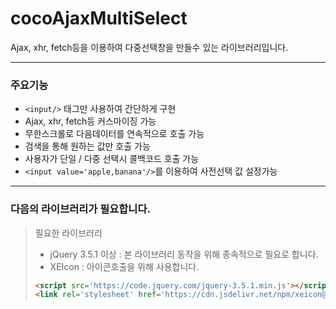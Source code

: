 # cocoAjaxMultiSelect
Ajax, xhr, fetch등을 이용하여 다중선택창을 만들수 있는 라이브러리입니다.

------

### 주요기능
- ```<input/>``` 태그만 사용하여 간단하게 구현
- Ajax, xhr, fetch등 커스마이징 가능
- 무한스크롤로 다음데이터를 연속적으로 호출 가능
- 검색을 통해 원하는 값만 호출 가능
- 사용자가 단일 / 다중 선택시 콜백코드 호출 가능
- ```<input value='apple,banana'/>```를 이용하여 사전선택 값 설정가능

------

### 다음의 라이브러리가 필요합니다.
> 필요한 라이브러리
> - jQuery 3.5.1 이상 : 본 라이브러리 동작을 위해 종속적으로 필요로 합니다.
> - XEIcon : 아이콘호출을 위해 사용합니다.
>
>```html
><script src='https://code.jquery.com/jquery-3.5.1.min.js'></script>
><link rel='stylesheet' href='https://cdn.jsdelivr.net/npm/xeicon@2.3.3/xeicon.min.css'>
>```
